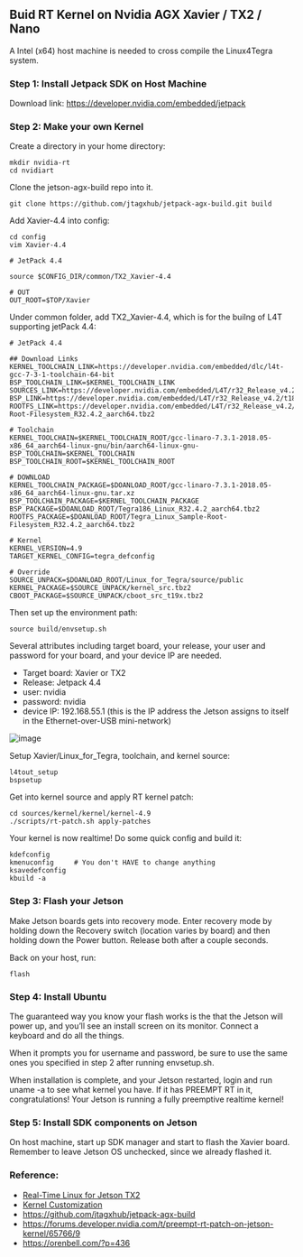 ## Buid RT Kernel on Nvidia AGX Xavier / TX2 / Nano

A Intel (x64) host machine is needed to cross compile the Linux4Tegra system. 

### Step 1: Install Jetpack SDK on Host Machine
Download link: https://developer.nvidia.com/embedded/jetpack

### Step 2: Make your own Kernel
Create a directory in your home directory:
```
mkdir nvidia-rt
cd nvidiart
```
Clone the jetson-agx-build repo into it.
```
git clone https://github.com/jtagxhub/jetpack-agx-build.git build
```
Add Xavier-4.4 into config:
```
cd config
vim Xavier-4.4
```
```
# JetPack 4.4

source $CONFIG_DIR/common/TX2_Xavier-4.4

# OUT
OUT_ROOT=$TOP/Xavier
```
Under common folder, add TX2_Xavier-4.4, which is for the builng of L4T supporting jetPack 4.4:
```
# JetPack 4.4

## Download Links
KERNEL_TOOLCHAIN_LINK=https://developer.nvidia.com/embedded/dlc/l4t-gcc-7-3-1-toolchain-64-bit
BSP_TOOLCHAIN_LINK=$KERNEL_TOOLCHAIN_LINK
SOURCES_LINK=https://developer.nvidia.com/embedded/L4T/r32_Release_v4.2/Sources/T186/public_sources.tbz2
BSP_LINK=https://developer.nvidia.com/embedded/L4T/r32_Release_v4.2/t186ref_release_aarch64/Tegra186_Linux_R32.4.2_aarch64.tbz2
ROOTFS_LINK=https://developer.nvidia.com/embedded/L4T/r32_Release_v4.2/t186ref_release_aarch64/Tegra_Linux_Sample-Root-Filesystem_R32.4.2_aarch64.tbz2

# Toolchain
KERNEL_TOOLCHAIN=$KERNEL_TOOLCHAIN_ROOT/gcc-linaro-7.3.1-2018.05-x86_64_aarch64-linux-gnu/bin/aarch64-linux-gnu-
BSP_TOOLCHAIN=$KERNEL_TOOLCHAIN
BSP_TOOLCHAIN_ROOT=$KERNEL_TOOLCHAIN_ROOT

# DOWNLOAD
KERNEL_TOOLCHAIN_PACKAGE=$DOANLOAD_ROOT/gcc-linaro-7.3.1-2018.05-x86_64_aarch64-linux-gnu.tar.xz
BSP_TOOLCHAIN_PACKAGE=$KERNEL_TOOLCHAIN_PACKAGE
BSP_PACKAGE=$DOANLOAD_ROOT/Tegra186_Linux_R32.4.2_aarch64.tbz2
ROOTFS_PACKAGE=$DOANLOAD_ROOT/Tegra_Linux_Sample-Root-Filesystem_R32.4.2_aarch64.tbz2

# Kernel
KERNEL_VERSION=4.9
TARGET_KERNEL_CONFIG=tegra_defconfig

# Override
SOURCE_UNPACK=$DOANLOAD_ROOT/Linux_for_Tegra/source/public
KERNEL_PACKAGE=$SOURCE_UNPACK/kernel_src.tbz2
CBOOT_PACKAGE=$SOURCE_UNPACK/cboot_src_t19x.tbz2
```
Then set up the environment path:
```
source build/envsetup.sh
```
Several attributes including target board, your release, your user and password for your board, and your device IP are needed.
 * Target board: Xavier or TX2
 * Release: Jetpack 4.4
 * user: nvidia
 * password: nvidia
 * device IP: 192.168.55.1 (this is the IP address the Jetson assigns to itself in the Ethernet-over-USB mini-network)

![image](https://github.com/waggle-sensor/summer2020/blob/master/liu/image/Screenshot%20from%202020-06-08%2011-01-25.png)

Setup Xavier/Linux_for_Tegra, toolchain, and kernel source:
```
l4tout_setup
bspsetup
```
Get into kernel source and apply RT kernel patch:
```
cd sources/kernel/kernel/kernel-4.9
./scripts/rt-patch.sh apply-patches
```
Your kernel is now realtime! Do some quick config and build it:
```
kdefconfig
kmenuconfig     # You don't HAVE to change anything
ksavedefconfig
kbuild -a
```
### Step 3: Flash your Jetson

Make Jetson boards gets into recovery mode. Enter recovery mode by holding down the Recovery switch (location varies by board) and then holding down the Power button. Release both after a couple seconds.

Back on your host, run:
```
flash
```
### Step 4: Install Ubuntu
The guaranteed way you know your flash works is the that the Jetson will power up, and you’ll see an install screen on its monitor. Connect a keyboard and do all the things.

When it prompts you for username and password, be sure to use the same ones you specified in step 2 after running envsetup.sh.

When installation is complete, and your Jetson restarted, login and run uname -a to see what kernel you have. If it has PREEMPT RT in it, congratulations! Your Jetson is running a fully preemptive realtime kernel!

### Step 5: Install SDK components on Jetson

On host machine, start up SDK manager and start to flash the Xavier board. Remember to leave Jetson OS unchecked, since we already flashed it.

### Reference:
 - [Real-Time Linux for Jetson TX2](https://github.com/kozyilmaz/nvidia-jetson-rt/blob/master/docs/README.03-realtime.md#copy-binaries-to-l4t-for-deployment)
 - [Kernel Customization](https://docs.nvidia.com/jetson/l4t/index.html#page/Tegra%2520Linux%2520Driver%2520Package%2520Development%2520Guide%2Fkernel_custom.html)
 - https://github.com/jtagxhub/jetpack-agx-build
 - https://forums.developer.nvidia.com/t/preempt-rt-patch-on-jetson-kernel/65766/9
 - https://orenbell.com/?p=436

